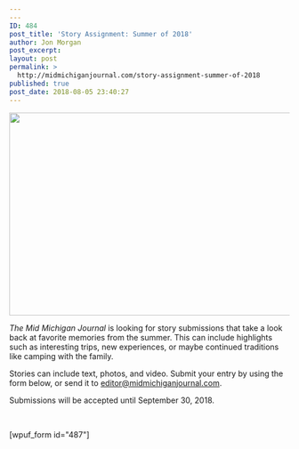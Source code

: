 ```yaml
---
---
ID: 484
post_title: 'Story Assignment: Summer of 2018'
author: Jon Morgan
post_excerpt:
layout: post
permalink: >
  http://midmichiganjournal.com/story-assignment-summer-of-2018
published: true
post_date: 2018-08-05 23:40:27
---
```

<em><a href="http://midmichiganjournal.com/story-assignment-summer-of-2018/beach-scene" rel="attachment wp-att-493"><img class="alignnone size-medium wp-image-493" src="http://midmichiganjournal.com/wp-content/uploads/2018/08/beach-scene-509x365.png" alt="" width="509" height="365" /></a></em>

<em>The Mid Michigan Journal</em> is looking for story submissions that take a look back at favorite memories from the summer. This can include highlights such as interesting trips, new experiences, or maybe continued traditions like camping with the family.

Stories can include text, photos, and video. Submit your entry by using the form below, or send it to editor@midmichiganjournal.com.

Submissions will be accepted until September 30, 2018.

&nbsp;

[wpuf_form id="487"]